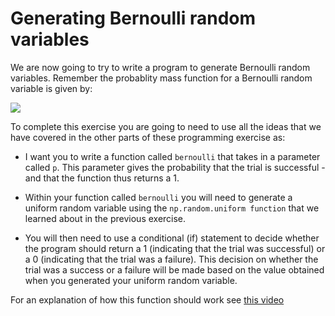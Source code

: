 # Generating Bernoulli random variables

We are now going to try to write a program to generate Bernoulli random variables.  Remember the probablity mass function for a Bernoulli random variable is given by:

![](https://render.githubusercontent.com/render/math?math=P(X=0)=(1-p)\qquad\P(X=1)=p\qquadP(X=x)=0\quad\forall\x\ne\0\wedge\x\ne\1)

To complete this exercise you are going to need to use all the ideas that we have covered in the other parts of these programming exercise as:

- I want you to write a function called `bernoulli` that takes in a parameter called `p`.  This parameter gives the probability that the trial is successful - and that the function thus returns a 1.

- Within your function called `bernoulli` you will need to generate a uniform random variable using the `np.random.uniform function` that we learned about in the previous exercise.
 
- You will then need to use a conditional (if) statement to decide whether the program should return a 1 (indicating that the trial was successful) or a 0 (indicating that the trial was a failure).  This decision on whether the trial was a success or a failure will be made based on the value obtained when you generated your uniform random variable. 

For an explanation of how this function should work see [this video](https://www.youtube.com/watch?v=WJcuKYJK6rw)
